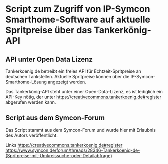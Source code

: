 # Script zum Zugriff von IP-Symcon Smarthome-Software auf aktuelle Spritpreise über das Tankerkönig-API

## API unter Open Data Lizenz
Tankerkoenig.de betreibt ein freies API für Echtzeit-Spritpreise an deutschen Tankstellen. Aktuelle Spritpreise können über die IP-Symcon-Smarthome-Lösung angezeigt werden.

Das Tankerkönig-API steht unter einer Open-Data-Lizenz, es ist lediglich ein API-Key nötig, der unter https://creativecommons.tankerkoenig.de#register abgerufen werden kann.

## Script aus dem Symcon-Forum
Das Script stammt aus dem Symcon-Forum und wurde hier mit Erlaubnis des Autors veröffentlicht.



Links
https://creativecommons.tankerkoenig.de#register
https://www.symcon.de/forum/threads/28346-Tankerkoenig-de-(Spritpreise-mit-Umkreissuche-oder-Detailabfrage)
